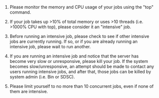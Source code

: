 1) Please monitor the memory and CPU usage of your jobs using the "top" command. 

2) If your job takes up >10% of total memory or uses >10 threads (i.e. >1000% CPU with top), please consider it an "intensive" job.

3) Before running an intensive job, please check to see if other intensive jobs are currently running. If so, or if you are already running an intensive job, please wait to run another.

4) If you are running an intensive job and notice that the server has become very slow or unresponsive, please kill your job. If the system becomes slow/unresponsive, an attempt should be made to contact any users running intensive jobs, and after that, those jobs can be killed by system admin (i.e. Bin or SDSC).

5) Please limit yourself to no more than 10 concurrent jobs, even if none of them are intensive.
